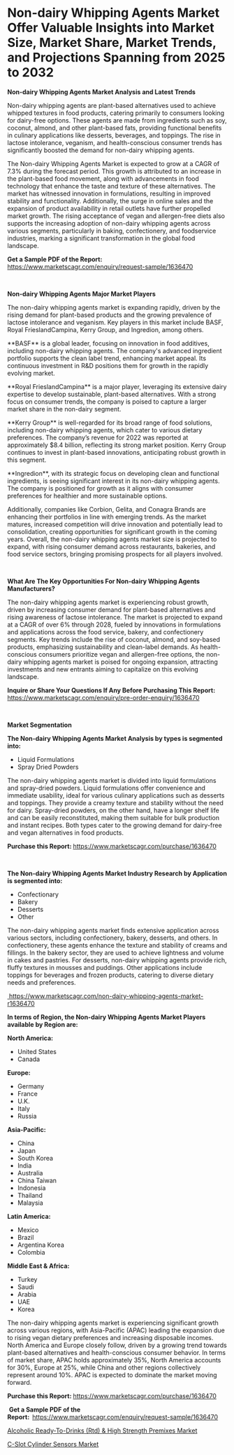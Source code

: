 <p><h1>Non-dairy Whipping Agents Market Offer Valuable Insights into Market Size, Market Share, Market Trends, and Projections Spanning from 2025 to 2032</h1></p><p><strong>Non-dairy Whipping Agents Market Analysis and Latest Trends</strong></p>
<p><p>Non-dairy whipping agents are plant-based alternatives used to achieve whipped textures in food products, catering primarily to consumers looking for dairy-free options. These agents are made from ingredients such as soy, coconut, almond, and other plant-based fats, providing functional benefits in culinary applications like desserts, beverages, and toppings. The rise in lactose intolerance, veganism, and health-conscious consumer trends has significantly boosted the demand for non-dairy whipping agents.</p><p>The Non-dairy Whipping Agents Market is expected to grow at a CAGR of 7.3% during the forecast period. This growth is attributed to an increase in the plant-based food movement, along with advancements in food technology that enhance the taste and texture of these alternatives. The market has witnessed innovation in formulations, resulting in improved stability and functionality. Additionally, the surge in online sales and the expansion of product availability in retail outlets have further propelled market growth. The rising acceptance of vegan and allergen-free diets also supports the increasing adoption of non-dairy whipping agents across various segments, particularly in baking, confectionery, and foodservice industries, marking a significant transformation in the global food landscape.</p></p>
<p><strong>Get a Sample PDF of the Report:&nbsp;</strong> <a href="https://www.marketscagr.com/enquiry/request-sample/1636470?utm_campaign=2010&utm_medium=2&utm_source=Github&utm_content=ia&utm_term=24032025&utm_id=non-dairy-whipping-agents">https://www.marketscagr.com/enquiry/request-sample/1636470</a></p>
<p>&nbsp;</p>
<p><strong>Non-dairy Whipping Agents Major Market Players</strong></p>
<p><p>The non-dairy whipping agents market is expanding rapidly, driven by the rising demand for plant-based products and the growing prevalence of lactose intolerance and veganism. Key players in this market include BASF, Royal FrieslandCampina, Kerry Group, and Ingredion, among others. </p><p>**BASF** is a global leader, focusing on innovation in food additives, including non-dairy whipping agents. The company's advanced ingredient portfolio supports the clean label trend, enhancing market appeal. Its continuous investment in R&D positions them for growth in the rapidly evolving market.</p><p>**Royal FrieslandCampina** is a major player, leveraging its extensive dairy expertise to develop sustainable, plant-based alternatives. With a strong focus on consumer trends, the company is poised to capture a larger market share in the non-dairy segment.</p><p>**Kerry Group** is well-regarded for its broad range of food solutions, including non-dairy whipping agents, which cater to various dietary preferences. The company’s revenue for 2022 was reported at approximately $8.4 billion, reflecting its strong market position. Kerry Group continues to invest in plant-based innovations, anticipating robust growth in this segment.</p><p>**Ingredion**, with its strategic focus on developing clean and functional ingredients, is seeing significant interest in its non-dairy whipping agents. The company is positioned for growth as it aligns with consumer preferences for healthier and more sustainable options.</p><p>Additionally, companies like Corbion, Gelita, and Conagra Brands are enhancing their portfolios in line with emerging trends. As the market matures, increased competition will drive innovation and potentially lead to consolidation, creating opportunities for significant growth in the coming years. Overall, the non-dairy whipping agents market size is projected to expand, with rising consumer demand across restaurants, bakeries, and food service sectors, bringing promising prospects for all players involved.</p></p>
<p>&nbsp;</p>
<p><strong>What Are The Key Opportunities For Non-dairy Whipping Agents Manufacturers?</strong></p>
<p><p>The non-dairy whipping agents market is experiencing robust growth, driven by increasing consumer demand for plant-based alternatives and rising awareness of lactose intolerance. The market is projected to expand at a CAGR of over 6% through 2028, fueled by innovations in formulations and applications across the food service, bakery, and confectionery segments. Key trends include the rise of coconut, almond, and soy-based products, emphasizing sustainability and clean-label demands. As health-conscious consumers prioritize vegan and allergen-free options, the non-dairy whipping agents market is poised for ongoing expansion, attracting investments and new entrants aiming to capitalize on this evolving landscape.</p></p>
<p><strong>Inquire or Share Your Questions If Any Before Purchasing This Report:</strong> <a href="https://www.marketscagr.com/enquiry/pre-order-enquiry/1636470?utm_campaign=2010&utm_medium=2&utm_source=Github&utm_content=ia&utm_term=24032025&utm_id=non-dairy-whipping-agents">https://www.marketscagr.com/enquiry/pre-order-enquiry/1636470</a></p>
<p>&nbsp;</p>
<p><strong>Market Segmentation</strong></p>
<p><strong>The Non-dairy Whipping Agents Market Analysis by types is segmented into:</strong></p>
<p><ul><li>Liquid Formulations</li><li>Spray Dried Powders</li></ul></p>
<p><p>The non-dairy whipping agents market is divided into liquid formulations and spray-dried powders. Liquid formulations offer convenience and immediate usability, ideal for various culinary applications such as desserts and toppings. They provide a creamy texture and stability without the need for dairy. Spray-dried powders, on the other hand, have a longer shelf life and can be easily reconstituted, making them suitable for bulk production and instant recipes. Both types cater to the growing demand for dairy-free and vegan alternatives in food products.</p></p>
<p><strong>Purchase this Report:&nbsp;</strong><a href="https://www.marketscagr.com/purchase/1636470?utm_campaign=2010&utm_medium=2&utm_source=Github&utm_content=ia&utm_term=24032025&utm_id=non-dairy-whipping-agents">https://www.marketscagr.com/purchase/1636470</a></p>
<p>&nbsp;</p>
<p><strong>The Non-dairy Whipping Agents Market Industry Research by Application is segmented into:</strong></p>
<p><ul><li>Confectionary</li><li>Bakery</li><li>Desserts</li><li>Other</li></ul></p>
<p><p>The non-dairy whipping agents market finds extensive application across various sectors, including confectionery, bakery, desserts, and others. In confectionery, these agents enhance the texture and stability of creams and fillings. In the bakery sector, they are used to achieve lightness and volume in cakes and pastries. For desserts, non-dairy whipping agents provide rich, fluffy textures in mousses and puddings. Other applications include toppings for beverages and frozen products, catering to diverse dietary needs and preferences.</p></p>
<p><a href="https://www.marketscagr.com/non-dairy-whipping-agents-market-r1636470?utm_campaign=2010&utm_medium=2&utm_source=Github&utm_content=ia&utm_term=24032025&utm_id=non-dairy-whipping-agents">&nbsp;https://www.marketscagr.com/non-dairy-whipping-agents-market-r1636470</a></p>
<p><strong>In terms of Region, the Non-dairy Whipping Agents Market Players available by Region are:</strong></p>
<p>
    <p> <strong> North America: </strong>
        <ul>
            <li>United States</li>
            <li>Canada</li>
        </ul>
        </p> 
    <p> <strong> Europe: </strong>
        <ul>
            <li>Germany</li>
            <li>France</li>
            <li>U.K.</li>
            <li>Italy</li>
            <li>Russia</li>
        </ul>
        </p> 
    <p> <strong> Asia-Pacific: </strong>
        <ul>
            <li>China</li>
            <li>Japan</li>
            <li>South Korea</li>
            <li>India</li>
            <li>Australia</li>
            <li>China Taiwan</li>
            <li>Indonesia</li>
            <li>Thailand</li>
            <li>Malaysia</li>
        </ul>
        </p> 
    <p> <strong> Latin America: </strong>
        <ul>
            <li>Mexico</li>
            <li>Brazil</li>
            <li>Argentina Korea</li>
            <li>Colombia</li>
        </ul>
        </p> 
    <p> <strong> Middle East & Africa: </strong>
        <ul>
            <li>Turkey</li>
            <li>Saudi</li>
            <li>Arabia</li>
            <li>UAE</li>
            <li>Korea</li>
        </ul>
    </p>
    </p>
<p><p>The non-dairy whipping agents market is experiencing significant growth across various regions, with Asia-Pacific (APAC) leading the expansion due to rising vegan dietary preferences and increasing disposable incomes. North America and Europe closely follow, driven by a growing trend towards plant-based alternatives and health-conscious consumer behavior. In terms of market share, APAC holds approximately 35%, North America accounts for 30%, Europe at 25%, while China and other regions collectively represent around 10%. APAC is expected to dominate the market moving forward.</p></p>
<p><strong>Purchase this Report: </strong><a href="https://www.marketscagr.com/purchase/1636470?utm_campaign=2010&utm_medium=2&utm_source=Github&utm_content=ia&utm_term=24032025&utm_id=non-dairy-whipping-agents">https://www.marketscagr.com/purchase/1636470</a></p>
<p>&nbsp;<strong>Get a Sample PDF of the Report:&nbsp;&nbsp;</strong><a href="https://www.marketscagr.com/enquiry/request-sample/1636470?utm_campaign=2010&utm_medium=2&utm_source=Github&utm_content=ia&utm_term=24032025&utm_id=non-dairy-whipping-agents">https://www.marketscagr.com/enquiry/request-sample/1636470</a></p>
<p><strong></strong></p>
<p><p><a href="https://github.com/BryceTownsendr/Market-Research-Report-List-7/blob/main/alcoholic-ready-to-drinks-rtd-high-strength-premixes-market.md?utm_campaign=2010&utm_medium=2&utm_source=Github&utm_content=ia&utm_term=24032025&utm_id=non-dairy-whipping-agents">Alcoholic Ready-To-Drinks (Rtd) & High Strength Premixes Market</a></p><p><a href="https://github.com/camacrokesw2/Market-Research-Report-List-1/blob/main/c-slot-cylinder-sensors-market.md?utm_campaign=2010&utm_medium=2&utm_source=Github&utm_content=ia&utm_term=24032025&utm_id=non-dairy-whipping-agents">C-Slot Cylinder Sensors Market</a></p></p>